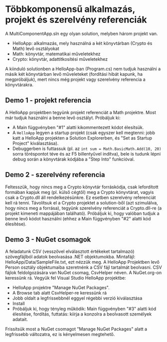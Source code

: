 # Többkomponensű alkalmazás, projekt és szerelvény referenciák

A MultiComponentApp.sln egy olyan solution, melyben három projekt van.
- HelloApp: alkalmazás, mely használná a két könyvtárban (Crypto és Math) levő osztályokat
- Math: könyvtár, matematikai műveletekhez
- Crypto: könyvtár, adattitkosítési műveletekhez

A kiinduló solutionben a HelloApp-ban (Program.cs) nem tudjuk használni a másik két könyvtárban levő műveleteket (fordítási hibát kapunk, ha megpróbáljuk), mert nincs még projekt vagy szerelvény referencia a könyvtárakra.

## Demo 1 - projekt referencia

A HelloApp projektben tegyünk projekt referenciát a Math projektre. Most már tudjuk használni a benne levő osztályt. Próbáljuk ki:
* A Main függvényben "#1" alatti kikommentezett kódot élesítsük. 
* A `HelloApp` legyen a startup projekt (csak egyszer kell megtenni: jobb katt a HelloApp projekten a Solution Explorerben, és "Set as Startup Project" kiválasztása).
* Debuggerben is futtassuk (pl. az `int sum = Math.BasicMath.Add(10, 20)` sorra töréspontot téve és az F5 billentyűvel indítva), bele is tudunk lépni debug során a könyvtárak kódjába a "Step Into" funkcióval.

## Demo 2 - szerelvény referencia

Feltesszük, hogy nincs meg a Crypto könyvtár forráskódja, csak lefordított formában kapjuk meg (pl. külső cégtől) meg a Crypto könyvtárat, vagyis csak a Crypto.dll áll rendelkezésünkre. Ez esetben szerelvény referenciát kell rá tenni. Távolítsuk el a Crypto projektet a solution-ből (azt szimulálva, hogy nincs meg a forrása), tegyünk szerelvény referenciát a Crypto.dll-re (a projekt kimeneti mappájában található). Próbáljuk ki, hogy valóban tudjuk a benne levő kódot használni (ehhez a Main függvényben "#2" alatti kód élesítése).

## Demo 3 - NuGet csomagok

A feladatunk CSV (vesszővel elválasztott értékeket tartalmazó) szövegfájlból adatok beolvasása .NET objektumokba. Mintafájl: HelloApp/Data/SampleFile.txt, ezt nézzük meg. A HelloApp Projektben levő Person osztály objektumaiba szeretnénk a CSV fájl tartalmát beolvasni. CSV fájlok feldolgozására van NuGet csomag, CsvHelper néven. A NuGet.org-on keressünk rá. Vegyük fel Visual Studio HelloApp projektbe:
- HelloApp projektre "Manage NuGet Packages".
- A Browse tab alatt CsvHelper-re keressünk rá
- Jobb oldalt a legfrissebbnél eggyel régebbi verzió kiválasztása
- Install
- Próbáljuk ki, hogy tényleg működik: Main függvényben "#3" alatti kód élesítése, fordítás, futtatás: kiírja a konzolra a beolvasott személyek adatait.

Frissítsük most a NuGet csomagot "Manage NuGet Packages" alatt a legfrissebb változatra, ez is kényelmesen megtehető.